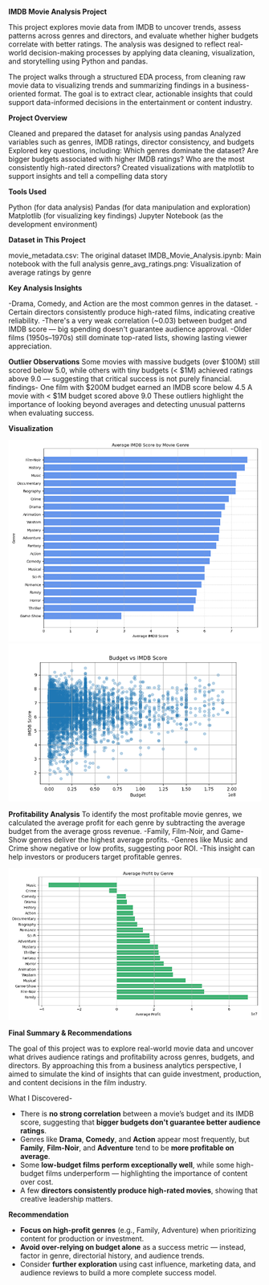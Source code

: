 **IMDB Movie Analysis Project**

This project explores movie data from IMDB to uncover trends, assess patterns across genres and directors, and evaluate whether higher budgets correlate with better ratings. The analysis was designed to reflect real-world decision-making processes by applying data cleaning, visualization, and storytelling using Python and pandas.

The project walks through a structured EDA process, from cleaning raw movie data to visualizing trends and summarizing findings in a business-oriented format. The goal is to extract clear, actionable insights that could support data-informed decisions in the entertainment or content industry.


**Project Overview**

Cleaned and prepared the dataset for analysis using pandas
Analyzed variables such as genres, IMDB ratings, director consistency, and budgets
Explored key questions, including:
Which genres dominate the dataset?
Are bigger budgets associated with higher IMDB ratings?
Who are the most consistently high-rated directors?
Created visualizations with matplotlib to support insights and tell a compelling data story

**Tools Used**

Python (for data analysis)
Pandas (for data manipulation and exploration)
Matplotlib (for visualizing key findings)
Jupyter Notebook (as the development environment)

**Dataset in This Project**

movie_metadata.csv: The original dataset
IMDB_Movie_Analysis.ipynb: Main notebook with the full analysis
genre_avg_ratings.png: Visualization of average ratings by genre

**Key Analysis Insights**

-Drama, Comedy, and Action are the most common genres in the dataset.
-Certain directors consistently produce high-rated films, indicating creative reliability.
-There's a very weak correlation (~0.03) between budget and IMDB score — big spending doesn't guarantee audience approval.
-Older films (1950s–1970s) still dominate top-rated lists, showing lasting viewer appreciation.

**Outlier Observations**
Some movies with massive budgets (over $100M) still scored below 5.0, while others with tiny budgets (< $1M) achieved ratings above 9.0 — suggesting that critical success is not purely financial.
findings-
One film with $200M budget earned an IMDB score below 4.5
A movie with < $1M budget scored above 9.0
These outliers highlight the importance of looking beyond averages and detecting unusual patterns when evaluating success.

**Visualization**

![Average Rating by Genre](charts/genre_avg_ratings.png)
![Budget vs IMDb Score](charts/budget_vs_imdb_score.png)


**Profitability Analysis**
To identify the most profitable movie genres, we calculated the average profit for each genre by subtracting the average budget from the average gross revenue.
-Family, Film-Noir, and Game-Show genres deliver the highest average profits.
-Genres like Music and Crime show negative or low profits, suggesting poor ROI.
-This insight can help investors or producers target profitable genres.

![Average Profit by Genre](charts/avg_profit_by_genre.png)

**Final Summary & Recommendations**

The goal of this project was to explore real-world movie data and uncover what drives audience ratings and profitability across genres, budgets, and directors. By approaching this from a business analytics perspective, I aimed to simulate the kind of insights that can guide investment, production, and content decisions in the film industry.

What I Discovered-

- There is **no strong correlation** between a movie’s budget and its IMDB score, suggesting that **bigger budgets don't guarantee better audience ratings**.
- Genres like **Drama**, **Comedy**, and **Action** appear most frequently, but **Family**, **Film-Noir**, and **Adventure** tend to be **more profitable on average**.
- Some **low-budget films perform exceptionally well**, while some high-budget films underperform — highlighting the importance of content over cost.
- A few **directors consistently produce high-rated movies**, showing that creative leadership matters.


**Recommendation**

- **Focus on high-profit genres** (e.g., Family, Adventure) when prioritizing content for production or investment.
- **Avoid over-relying on budget alone** as a success metric — instead, factor in genre, directorial history, and audience trends.
- Consider **further exploration** using cast influence, marketing data, and audience reviews to build a more complete success model.


